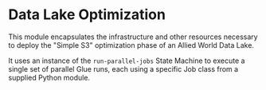 # Data Lake Optimization

This module encapsulates the infrastructure and other resources necessary to deploy the "Simple S3" optimization phase of an Allied World Data Lake.

It uses an instance of the `run-parallel-jobs` State Machine to execute a single set of parallel Glue runs, each using a specific Job class from a supplied Python module.
